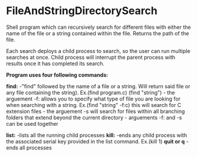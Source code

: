 # FileAndStringDirectorySearch
Shell program which can recursively search for different files with either the name of the file or a string contained within the file. Returns the path of the file.

Each search deploys a child process to search, so the user can run multiple searches at once. 
Child process will interrupt the parent process with results once it has completed its search.

**Program uses four following commands:**

**find:**
    -"find" followed by the name of a file or a string. Will return said file or any file containing the string). Ex.(find program.c) (find "string")
    - the arguement -f: allows you to specify what type of file you are looking for when searching with a string. 
      Ex.(find "string" -f:c) this will search for C extension files
    - the arguement -s will search for files within all branching folders that extend beyond the current directory
    - arguements -f: and -s can be used together
    
**list:**
    -lists all the running child processes
**kill:**
    -ends any child process with the associated serial key provided in the list command. Ex.(kill 1)
**quit or q**
    -ends all processes 
    
